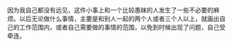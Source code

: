 因为我自己都没有远见，这件小事上和一个比较愚昧的人发生了一些不必要的麻烦。以后无论做什么事情，主要是和别人一起的两个人或者三个人以上，就画出自己的工作范围内，或者自己需要做的事情的范围，以免到时候出现了问题，自己受牵连。